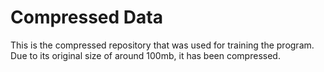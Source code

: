 # Compressed Data

This is the compressed repository that was used for training the program.
Due to its original size of around 100mb, it has been compressed. 
